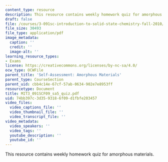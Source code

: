 ```yaml
---
content_type: resource
description: This resource contains weekly homework quiz for amorphous materials.
draft: false
file: /courses/3-091sc-introduction-to-solid-state-chemistry-fall-2010/74bb397c3d3593186f09d1fbfe203457_MIT3_091SCF09_sa5_quiz.pdf
file_size: 30493
file_type: application/pdf
image_metadata:
  caption: ''
  credit: ''
  image-alt: ''
learning_resource_types:
- Exams
license: https://creativecommons.org/licenses/by-nc-sa/4.0/
ocw_type: OCWFile
parent_title: 'Self-Assessment: Amorphous Materials'
parent_type: CourseSection
parent_uid: cbb4c14e-67cf-57ab-0634-902e7e8953ff
resourcetype: Document
title: MIT3_091SCF09_sa5_quiz.pdf
uid: 74bb397c-3d35-9318-6f09-d1fbfe203457
video_files:
  video_captions_file: ''
  video_thumbnail_file: ''
  video_transcript_file: ''
video_metadata:
  video_speakers: ''
  video_tags: ''
  youtube_description: ''
  youtube_id: ''
---
```

This resource contains weekly homework quiz for amorphous materials.